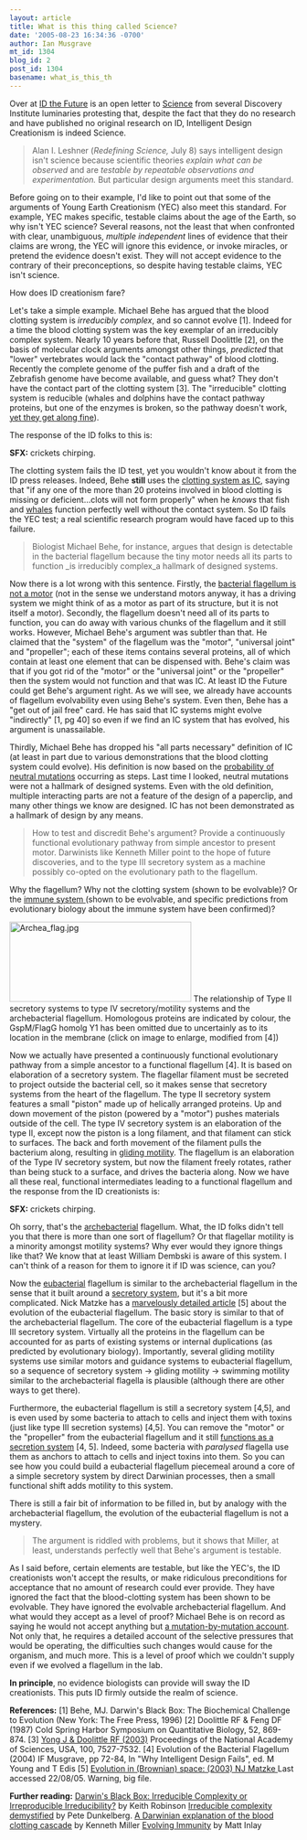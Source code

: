 ```yaml
---
layout: article
title: What is this thing called Science?
date: '2005-08-23 16:34:36 -0700'
author: Ian Musgrave
mt_id: 1304
blog_id: 2
post_id: 1304
basename: what_is_this_th
---
```

Over at [ID the Future](http://www.idthefuture.com/index.php?title=an_open_letter_to_science_magazine&amp;more=1&amp;c=1&amp;tb=1&amp;pb=1) is an open letter to [Science](http://www.sciencemag.org/cgi/reprint/309/5732/221) from several Discovery Institute luminaries protesting that, despite the fact that they do no research and have published no original research on ID, Intelligent Design Creationism is indeed Science.  

> Alan I. Leshner (_Redefining Science,_ July 8) says intelligent design isn't science because scientific theories _explain what can be observed_ and are _testable by repeatable observations and experimentation._ But particular design arguments meet this standard.

Before going on to their example, I'd like to point out that some of the arguments of Young Earth Creationism (YEC) also meet this standard. For example, YEC makes specific, testable claims about the age of the Earth, so why isn't YEC science? Several reasons, not the least that when confronted with clear, unambiguous, _multiple independent_ lines of evidence that their claims are wrong, the YEC will ignore this evidence, or invoke miracles, or pretend the evidence doesn't exist. They will not accept evidence to the contrary of their preconceptions, so despite having testable claims, YEC isn't science.

How does ID creationism fare?

Let's take a simple example. Michael Behe has argued that the blood clotting system is _irreducibly complex_, and so cannot evolve \[1\]. Indeed for a time the blood clotting system was the key exemplar of an irreducibly complex system. Nearly 10 years before that, Russell Doolittle \[2\], on the basis of molecular clock arguments amongst other things, _predicted_ that "lower" vertebrates would lack the "contact pathway" of blood clotting. Recently the complete genome of the puffer fish and a draft of the Zebrafish genome have become available, and guess what? They don't have the contact part of the clotting system \[3\]. The "irreducible" clotting system is reducible (whales and dolphins have the contact pathway proteins, but one of the enzymes is broken, so the pathway doesn't work, [yet they get along fine](http://www.ncseweb.org/resources/articles/7819_part_07_dr_michael_behe_dr_10_31_2002.asp)).

The response of the ID folks to this is:

**SFX:** crickets chirping.

The clotting system fails the ID test, yet you wouldn't know about it from the ID press releases. Indeed, Behe **still** uses the [clotting system as IC](http://www.nytimes.com/2005/08/22/national/22design.html?pagewanted=print), saying that "if any one of the more than 20 proteins involved in blood clotting is missing or deficient...clots will not form properly" when he _knows_ that fish and [whales](http://www.ncseweb.org/resources/articles/7819_part_07_dr_michael_behe_dr_10_31_2002.asp) function perfectly well without the contact system.  So ID fails the YEC test; a real scientific research program would have faced up to this failure. 

> Biologist Michael Behe, for instance, argues that design is detectable in the bacterial flagellum because the tiny motor needs all its parts to function _is irreducibly complex_a hallmark of designed systems. 

Now there is a lot wrong with this sentence. Firstly, the [bacterial flagellum is not a motor](http://www.health.adelaide.edu.au/Pharm/Musgrave/essays/flagella_1.htm) (not in the sense we understand motors anyway, it has a driving system we might think of as a motor as part of its structure, but it is not itself a motor). Secondly, the flagellum doesn't need all of its parts to function, you can do away with various chunks of the flagellum and it still works. However, Michael Behe's argument was subtler than that. He claimed that the "system" of the flagellum was the "motor", "universal joint" and "propeller"; each of these items contains several proteins, all of which contain at least one element that can be dispensed with. Behe's claim was that if you got rid of the "motor" or the "universal joint" or the "propeller" then the system would not function and that was IC. At least ID the Future could get Behe's argument right. As we will see, we already have accounts of flagellum evolvability even using Behe's system. Even then, Behe has a "get out of jail free" card. He has said that IC systems might evolve "indirectly" \[1, pg 40\] so even if we find an IC system that has evolved, his argument is unassailable. 

Thirdly, Michael Behe has dropped his "all parts necessary" definition of IC (at least in part due to various demonstrations that the blood clotting system could evolve). His definition is now based on the [probability of neutral mutations](http://www.iscid.org/encyclopedia/Irreducible_Complexity) occurring as steps. Last time I looked, neutral mutations were not a hallmark of designed systems. Even with the old definition, multiple interacting parts are not a feature of the design of a paperclip, and many other things we know are designed. IC has not been demonstrated as a hallmark of design by any means.

> How to test and discredit Behe's argument? Provide a continuously functional evolutionary pathway from simple ancestor to present motor. Darwinists like Kenneth Miller point to the hope of future discoveries, and to the type III secretory system as a machine possibly co-opted on the evolutionary path to the flagellum. 

Why the flagellum? Why not the clotting system (shown to be evolvable)? Or the [immune system ](www.talkdesign.org/faqs/Evolving_Immunity.html)(shown to be evolvable, and specific predictions from evolutionary biology about the immune system have been confirmed)? 

[<img src="http://www.pandasthumb.org/archives/images/Archea_flag-thumb.jpg" alt="Archea_flag.jpg" width="318" height="140" />](http://www.pandasthumb.org/archives/images/Archea_flag.jpg)
The relationship of Type II secretory systems to type IV secretory/motility systems and the archebacterial flagellum. Homologous proteins are indicated by colour, the GspM/FlagG homolg Y1 has been omitted due to uncertainly as to its location in the membrane (click on image to enlarge, modified from \[4\]) 

Now we actually have presented a continuously functional evolutionary pathway from a simple ancestor to a functional flagellum \[4\]. It is based on elaboration of a secretory system. The flagellar filament must be secreted to project outside the bacterial cell, so it makes sense that secretory systems from the heart of the flagellum.  The type II secretory system features a small "piston" made up of helically arranged proteins. Up and down movement of the piston (powered by a "motor") pushes materials outside of the cell. The type IV secretory system is an elaboration of the type II, except now the piston is a long filament, and that filament can stick to surfaces. The back and forth movement of the filament pulls the bacterium along, resulting in [gliding motility](http://www.webcom.com/alexey/moviepage.html). The flagellum is an elaboration of the Type IV secretory system, but now the filament freely rotates, rather than being stuck to a surface, and drives the bacteria along. Now we have all these real, functional intermediates leading to a functional flagellum and the response from the ID creationists is:

**SFX:** crickets chirping.

Oh sorry, that's the [archebacterial](http://encyclopedia.laborlawtalk.com/Archaebacteria) flagellum. What, the ID folks didn't tell you that there is more than one sort of flagellum? Or that flagellar motility is a minority amongst motility systems? Why ever would they ignore things like that? We know that at least William Dembski is aware of this system. I can't think of a reason for them to ignore it if ID was science, can you?

Now the [eubacterial](http://encyclopedia.laborlawtalk.com/eubacteria) flagellum is similar to the archebacterial flagellum in the sense that it built around a [secretory system](http://www.health.adelaide.edu.au/Pharm/Musgrave/essays/flagella_1.htm), but it's a bit more complicated. Nick Matzke has a [ marvelously detailed article](http://www.talkreason.org/articles/flag.pdf) \[5\] about the evolution of the eubacterial flagellum. The basic story is similar to that of the archebacterial flagellum. The core of the eubacterial flagellum is a type III secretory system. Virtually all the proteins in the flagellum can be accounted for as parts of existing systems or internal duplications (as predicted by evolutionary biology). Importantly, several gliding motility systems use similar motors and guidance systems to eubacterial flagellum, so a sequence of secretory system -&gt; gliding motility -&gt; swimming motility similar to the archebacterial flagella is plausible (although there are other ways to get there). 

Furthermore, the eubacterial flagellum is still a secretory system  \[4,5\], and is even used by some bacteria to attach to cells and inject them with toxins (just like type III secretion systems) \[4,5\]. You can remove the "motor" or the "propeller" from the eubacterial flagellum and it still [functions as a secretion system]( http://www.health.adelaide.edu.au/Pharm/Musgrave/essays/flagella_1.htm#Evolve) \[4, 5\]. Indeed, some bacteria with _paralysed_ flagella use them as anchors to attach to cells and inject toxins into them. So you can see how you could build a eubacterial flagellum piecemeal around a core of a simple secretory system by direct Darwinian processes, then a small functional shift adds motility to this system.

There is still a fair bit of information to be filled in, but by analogy with the archebacterial flagellum, the evolution of the eubacterial flagellum is not a mystery. 

> The argument is riddled with problems, but it shows that Miller, at least, understands perfectly well that Behe's argument is testable. 

As I said before, certain elements are testable, but like the YEC's, the ID creationists won't accept the results, or make ridiculous preconditions for acceptance that no amount of research could ever provide. They have ignored the fact that the blood-clotting system has been shown to be evolvable. They have ignored the evolvable archebacterial flagellum. And what would they accept as a level of proof? Michael Behe is on record as saying he would not accept anything but [a mutation-by-mutation account](http://www.idthefuture.com/index.php?p=405&amp;more=1&amp;c=1&amp;tb=1&amp;pb=1#more405). Not only that, he requires a detailed account of the selective pressures that would be operating, the difficulties such changes would cause for the organism, and much more. This is a level of proof which we couldn't supply even if we evolved a flagellum in the lab. 

**In principle**, no evidence biologists can provide will sway the ID creationists. This puts ID firmly outside the realm of science.

**References:**
\[1\]  Behe, MJ. Darwin's Black Box: The Biochemical Challenge to Evolution (New York: The Free Press, 1996)
\[2\] Doolittle RF & Feng DF (1987) Cold Spring Harbor Symposium on Quantitative Biology, 52, 869-874. 
\[3\] [Yong J & Doolittle RF (2003)](http://www.pnas.org/cgi/content/full/100/13/7527) Proceedings of the National Academy of Sciences, USA, 100, 7527-7532. 
\[4\] Evolution of the Bacterial Flagellum (2004) IF Musgrave, pp 72-84, In "Why Intelligent Design Fails", ed. M Young and T Edis
\[5\] [Evolution in (Brownian) space: (2003) NJ Matzke ](http://www.talkreason.org/articles/flag.pdf)Last accessed 22/08/05. Warning, big file.

**Further reading:**
[Darwin's Black Box: Irreducible Complexity or Irreproducible Irreducibility?](http://www.talkorigins.org/faqs/behe/review.html) by Keith Robinson
[ Irreducible complexity demystified](http://www.talkdesign.org/faqs/icdmyst/ICDmyst.html) by Pete Dunkelberg.
[ A Darwinian explanation of the blood clotting cascade](http://www.millerandlevine.com/km/evol/DI/clot/Clotting.html) by Kenneth Miller
[Evolving Immunity](http://www.talkdesign.org/faqs/Evolving_Immunity.html) by Matt Inlay
